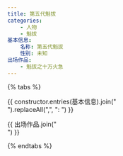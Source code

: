 ```yaml
---
title: 第五代魁拔
categories:
    - 人物
    - 魁拔
基本信息:
    名称: 第五代魁拔
    性别: 未知
出场作品:
    - 魁拔之十万火急
---
```


{% tabs %}
<!-- tab 基本信息 -->
{{ constructor.entries(基本信息).join("<br>").replaceAll(",", ": ") }}
<!-- endtab -->
<!-- tab 出场作品 -->
{{ 出场作品.join("<br>") }}
<!-- endtab -->
{% endtabs %}